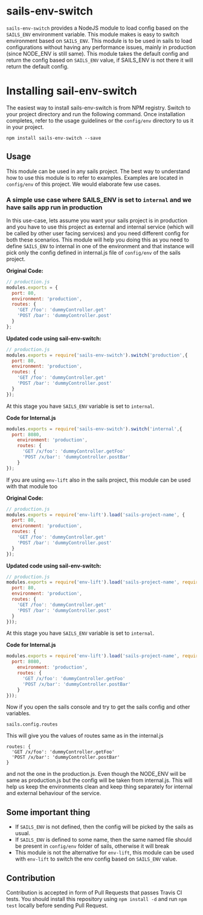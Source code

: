 # sails-env-switch

`sails-env-switch` provides a NodeJS module to load config based on the `SAILS_ENV` environment variable. This module
 makes is easy to switch environment based on `SAILS_ENV`. This module is to be used in sails to load configurations
 without having any performance issues, mainly in production (since NODE_ENV is still same). This module takes the
 default config and return the config based on `SAILS_ENV` value, if SAILS_ENV is not there it will return the
 default config.

# Installing sail-env-switch

The easiest way to install sails-env-switch is from NPM registry. Switch to your project directory and run the
following command. Once installation completes, refer to the usage guidelines or the `config/env` directory to us it
in your project.

```terminal
npm install sails-env-switch --save
```

## Usage

This module can be used in any sails project. The best way to understand how to use this module is to refer to examples.
Examples are located in `config/env` of this project. We would elaborate few use cases.

### A simple use case where SAILS_ENV is set to `internal` and we have sails app run in production

In this use-case, lets assume you want your sails project is in production and you have to use this project as
external and internal service (which will be called by other user facing services) and you need different config for
both these scenarios. This module will help you doing this as you need to define `SAILS_ENV` to internal in one of
the environment and that instance will pick only the config defined in internal.js file of `config/env` of the sails
project.

__Original Code:__

```javascript
// production.js
modules.exports = {
  port: 80,
  environment: 'production',
  routes: {
    'GET /foo': 'dummyController.get'
    'POST /bar': 'dummyController.post'
  }
};
```

__Updated code using sail-env-switch:__

```javascript
// production.js
modules.exports = require('sails-env-switch').switch('production',{
  port: 80,
  environment: 'production',
  routes: {
    'GET /foo': 'dummyController.get'
    'POST /bar': 'dummyController.post'
  }
});
```

At this stage you have `SAILS_ENV` variable is set to `internal`.

__Code for Internal.js__

```javascript
modules.exports = require('sails-env-switch').switch('internal',{
  port: 8080,
    environment: 'production',
    routes: {
      'GET /x/foo': 'dummyController.getFoo'
      'POST /x/bar': 'dummyController.postBar'
    }
});
```

If you are using `env-lift` also in the sails project, this module can be used with that module too

__Original Code:__

```javascript
// production.js
modules.exports = require('env-lift').load('sails-project-name', {
  port: 80,
  environment: 'production',
  routes: {
    'GET /foo': 'dummyController.get'
    'POST /bar': 'dummyController.post'
  }
});
```

__Updated code using sail-env-switch:__

```javascript
// production.js
modules.exports = require('env-lift').load('sails-project-name', require('sails-env-switch').switch('production',{
  port: 80,
  environment: 'production',
  routes: {
    'GET /foo': 'dummyController.get'
    'POST /bar': 'dummyController.post'
  }
}));
```

At this stage you have `SAILS_ENV` variable is set to `internal`.

__Code for Internal.js__

```javascript
modules.exports = require('env-lift').load('sails-project-name', require('sails-env-switch').switch('internal',{
  port: 8080,
    environment: 'production',
    routes: {
      'GET /x/foo': 'dummyController.getFoo'
      'POST /x/bar': 'dummyController.postBar'
    }
}));
```

Now if you open the sails console and try to get the sails config and other variables.

```terminal
sails.config.routes
```

This will give you the values of routes same as in the internal.js

```
routes: {
  'GET /x/foo': 'dummyController.getFoo'
  'POST /x/bar': 'dummyController.postBar'
}
```

and not the one in the production.js. Even though the NODE_ENV will be same as production.js but the config will be
taken from internal.js. This will help us keep the environments clean and keep thing separately for internal and
external behaviour of the service.

## Some important thing

- If `SAILS_ENV` is not defined, then the config will be picked by the sails as usual.
- If `SAILS_ENV` is defined to some name, then the same named file should be present in `config/env` folder of sails,
 otherwise it will break
- This module is not the alternative for `env-lift`, this module can be used with `env-lift` to switch the env config
 based on `SAILS_ENV` value.


 ## Contribution
 Contribution is accepted in form of Pull Requests that passes Travis CI tests. You should install this repository using
 `npm install -d` and run `npm test` locally before sending Pull Request.
